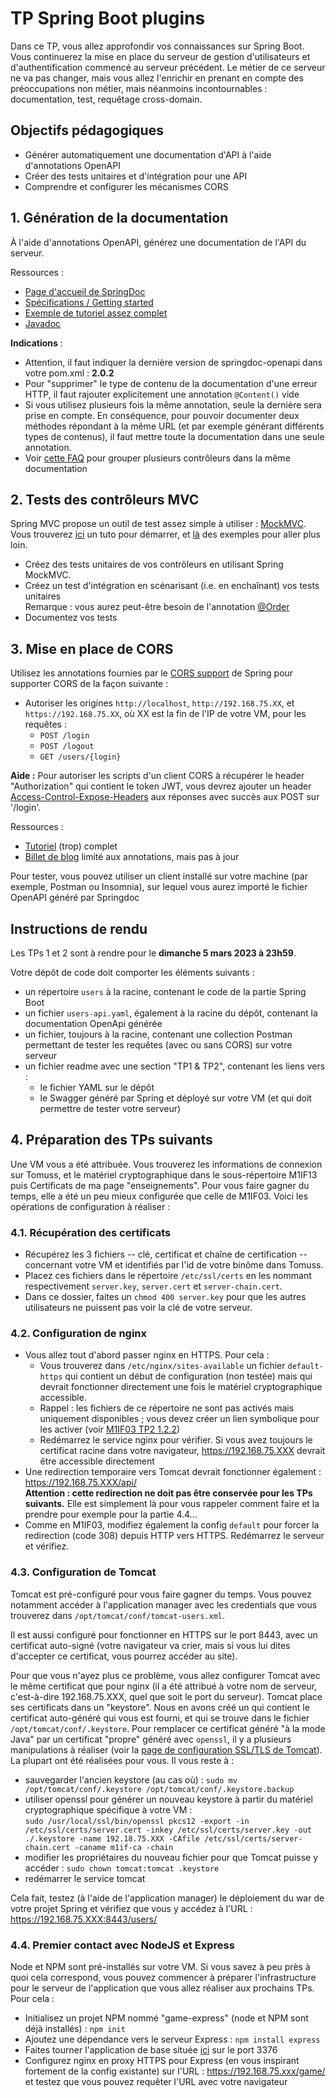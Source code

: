 # TP Spring Boot plugins

Dans ce TP, vous allez approfondir vos connaissances sur Spring Boot. Vous continuerez la mise en place du serveur de gestion d'utilisateurs et d'authentification commencé au serveur précédent. Le métier de ce serveur ne va pas changer, mais vous allez l'enrichir en prenant en compte des préoccupations non métier, mais néanmoins incontournables : documentation, test, requêtage cross-domain.

## Objectifs pédagogiques

- Générer automatiquement une documentation d'API à l'aide d'annotations OpenAPI
- Créer des tests unitaires et d'intégration pour une API
- Comprendre et configurer les mécanismes CORS

## 1. Génération de la documentation

&Agrave; l'aide d'annotations OpenAPI, générez une documentation de l'API du serveur.

Ressources :
- [Page d'accueil de SpringDoc](https://springdoc.org/v2/)
- [Spécifications / Getting started](https://github.com/springdoc/springdoc-openapi)
- [Exemple de tutoriel assez complet](https://github.com/swagger-api/swagger-core/wiki/Swagger-2.X---Annotations)
- [Javadoc](http://docs.swagger.io/swagger-core/v2.1.1/apidocs/)

**Indications** :
- Attention, il faut indiquer la dernière version de springdoc-openapi dans votre pom.xml : **2.0.2**
- Pour "supprimer" le type de contenu de la documentation d'une erreur HTTP, il faut rajouter explicitement une annotation `@Content()` vide
- Si vous utilisez plusieurs fois la même annotation, seule la dernière sera prise en compte. En conséquence, pour pouvoir documenter deux méthodes répondant à la même URL (et par exemple générant différents types de contenus), il faut mettre toute la documentation dans une seule annotation.
- Voir [cette FAQ](https://springdoc.org/#can-i-customize-openapi-object-programmatically) pour grouper plusieurs contrôleurs dans la même documentation

## 2. Tests des contrôleurs MVC

Spring MVC propose un outil de test assez simple à utiliser : [MockMVC](https://docs.spring.io/spring-framework/docs/current/reference/html/testing.html#spring-mvc-test-framework). Vous trouverez [ici](https://spring.io/guides/gs/testing-web/) un tuto pour démarrer, et [là](https://www.baeldung.com/integration-testing-in-spring) des exemples pour aller plus loin.

- Créez des tests unitaires de vos contrôleurs en utilisant Spring MockMVC.
- Créez un test d'intégration en scénarisant (i.e. en enchaînant) vos tests unitaires<br>
Remarque : vous aurez peut-être besoin de l'annotation [@Order](https://junit.org/junit5/docs/5.4.0-RC1/api/org/junit/jupiter/api/Order.html)
- Documentez vos tests

## 3. Mise en place de CORS

Utilisez les annotations fournies par le [CORS support](https://jira.spring.io/browse/SPR-9278?redirect=false) de Spring pour supporter CORS de la façon suivante :
- Autoriser les origines `http://localhost`, `http://192.168.75.XX`, et `https://192.168.75.XX`, où XX est la fin de l'IP de votre VM, pour les requêtes :
  - `POST /login`
  - `POST /logout`
  - `GET /users/{login}`

**Aide :** Pour autoriser les scripts d'un client CORS à récupérer le header "Authorization" qui contient le token JWT, vous devrez ajouter un header [Access-Control-Expose-Headers](https://developer.mozilla.org/en-US/docs/Web/HTTP/Headers/Access-Control-Expose-Headers) aux réponses avec succès aux POST sur '/login'.

Ressources :
- [Tutoriel](https://spring.io/guides/gs/rest-service-cors/) (trop) complet
- [Billet de blog](https://spring.io/blog/2015/06/08/cors-support-in-spring-framework) limité aux annotations, mais pas à jour

Pour tester, vous pouvez utiliser un client installé sur votre machine (par exemple, Postman ou Insomnia), sur lequel vous aurez importé le fichier OpenAPI généré par Springdoc

## Instructions de rendu

Les TPs 1 et 2 sont à rendre pour le **dimanche 5 mars 2023 à 23h59**.

Votre dépôt de code doit comporter les éléments suivants :
- un répertoire `users` à la racine, contenant le code de la partie Spring Boot
- un fichier `users-api.yaml`, également à la racine du dépôt, contenant la documentation OpenApi générée
- un fichier, toujours à la racine, contenant une collection Postman permettant de tester les requêtes (avec ou sans CORS) sur votre serveur
- un fichier readme avec une section "TP1 & TP2", contenant les liens vers :
  - le fichier YAML sur le dépôt
  - le Swagger généré par Spring et déployé sur votre VM (et qui doit permettre de tester votre serveur)

## 4. Préparation des TPs suivants

Une VM vous a été attribuée. Vous trouverez les informations de connexion sur Tomuss, et le matériel cryptographique dans le sous-répertoire M1IF13 puis Certificats de ma page "enseignements". Pour vous faire gagner du temps, elle a été un peu mieux configurée que celle de M1IF03. Voici les opérations de configuration à réaliser :

### 4.1. Récupération des certificats

- Récupérez les 3 fichiers -- clé, certificat et chaîne de certification -- concernant votre VM et identifiés par l'id de votre binôme dans Tomuss.
- Placez ces fichiers dans le répertoire `/etc/ssl/certs` en les nommant respectivement `server.key`, `server.cert` et `server-chain.cert`.
- Dans ce dossier, faites un `chmod 400 server.key` pour que les autres utilisateurs ne puissent pas voir la clé de votre serveur.

### 4.2. Configuration de nginx

- Vous allez tout d'abord passer nginx en HTTPS. Pour cela :
  - Vous trouverez dans `/etc/nginx/sites-available` un fichier `default-https` qui contient un début de configuration (non testée) mais qui devrait fonctionner directement une fois le matériel cryptographique accessible.
  - Rappel : les fichiers de ce répertoire ne sont pas activés mais uniquement disponibles ; vous devez créer un lien symbolique pour les activer (voir [M1IF03 TP2 1.2.2](https://perso.liris.cnrs.fr/lionel.medini/enseignement/M1IF03/#md=TP/md/TP2&p=122-mise-en-place-dun-nouveau-site))
  - Redémarrez le service nginx pour vérifier. Si vous avez toujours le certificat racine dans votre navigateur, https://192.168.75.XXX devrait être accessible directement
- Une redirection temporaire vers Tomcat devrait fonctionner également : https://192.168.75.XXX/api/ <br>
**Attention : cette redirection ne doit pas être conservée pour les TPs suivants.** Elle est simplement là pour vous rappeler comment faire et la prendre pour exemple pour la partie 4.4...
- Comme en M1IF03, modifiez également la config `default` pour forcer la redirection (code 308) depuis HTTP vers HTTPS. Redémarrez le serveur et vérifiez.

### 4.3. Configuration de Tomcat

Tomcat est pré-configuré pour vous faire gagner du temps. Vous pouvez notamment accéder à l'application manager avec les credentials que vous trouverez dans `/opt/tomcat/conf/tomcat-users.xml`.

Il est aussi configuré pour fonctionner en HTTPS sur le port 8443, avec un certificat auto-signé (votre navigateur va crier, mais si vous lui dites d'accepter ce certificat, vous pourrez accéder au site).

Pour que vous n'ayez plus ce problème, vous allez configurer Tomcat avec le même certificat que pour nginx (il a été attribué à votre nom de serveur, c'est-à-dire 192.168.75.XXX, quel que soit le port du serveur). Tomcat place ses certificats dans un "keystore". Nous en avons créé un qui contient le certificat auto-généré qui vous est fourni, et qui se trouve dans le fichier `/opt/tomcat/conf/.keystore`. Pour remplacer ce certificat généré "à la mode Java" par un certificat "propre" généré avec `openssl`, il y a plusieurs manipulations à réaliser (voir la [page de configuration SSL/TLS de Tomcat](https://tomcat.apache.org/tomcat-7.0-doc/ssl-howto.html)). La plupart ont été réalisées pour vous. Il vous reste à :

- sauvegarder l'ancien keystore (au cas où) : `sudo mv /opt/tomcat/conf/.keystore /opt/tomcat/conf/.keystore.backup`
- utiliser openssl pour générer un nouveau keystore à partir du matériel cryptographique spécifique à votre VM :<br>
`sudo /usr/local/ssl/bin/openssl pkcs12 -export -in /etc/ssl/certs/server.cert -inkey /etc/ssl/certs/server.key -out ./.keystore -name 192.18.75.XXX -CAfile /etc/ssl/certs/server-chain.cert -caname m1if-ca -chain`
- modifier les propriétaires du nouveau fichier pour que Tomcat puisse y accéder : `sudo chown tomcat:tomcat .keystore`
- redémarrer le service tomcat

Cela fait, testez (à l'aide de l'application manager) le déploiement du war de votre projet Spring et vérifiez que vous y accédez à l'URL : https://192.168.75.XXX:8443/users/

### 4.4. Premier contact avec NodeJS et Express

Node et NPM sont pré-installés sur votre VM. Si vous savez à peu près à quoi cela correspond, vous pouvez commencer à préparer l'infrastructure pour le serveur de l'application que vous allez réaliser aux prochains TPs. Pour cela :

- Initialisez un projet NPM nommé "game-express" (node et NPM sont déjà installés) : `npm init`
- Ajoutez une dépendance vers le serveur Express : `npm install express`
- Faites tourner l'application de base située [ici](https://expressjs.com/fr/starter/hello-world.html) sur le port 3376
- Configurez nginx en proxy HTTPS pour Express (en vous inspirant fortement de la config existante) sur l'URL : https://192.168.75.xxx/game/ et testez que vous pouvez requêter l'URL avec votre navigateur
